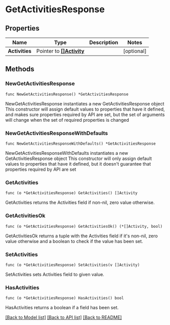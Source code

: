 # GetActivitiesResponse

## Properties

Name | Type | Description | Notes
------------ | ------------- | ------------- | -------------
**Activities** | Pointer to [**[]Activity**](Activity.md) |  | [optional] 

## Methods

### NewGetActivitiesResponse

`func NewGetActivitiesResponse() *GetActivitiesResponse`

NewGetActivitiesResponse instantiates a new GetActivitiesResponse object
This constructor will assign default values to properties that have it defined,
and makes sure properties required by API are set, but the set of arguments
will change when the set of required properties is changed

### NewGetActivitiesResponseWithDefaults

`func NewGetActivitiesResponseWithDefaults() *GetActivitiesResponse`

NewGetActivitiesResponseWithDefaults instantiates a new GetActivitiesResponse object
This constructor will only assign default values to properties that have it defined,
but it doesn't guarantee that properties required by API are set

### GetActivities

`func (o *GetActivitiesResponse) GetActivities() []Activity`

GetActivities returns the Activities field if non-nil, zero value otherwise.

### GetActivitiesOk

`func (o *GetActivitiesResponse) GetActivitiesOk() (*[]Activity, bool)`

GetActivitiesOk returns a tuple with the Activities field if it's non-nil, zero value otherwise
and a boolean to check if the value has been set.

### SetActivities

`func (o *GetActivitiesResponse) SetActivities(v []Activity)`

SetActivities sets Activities field to given value.

### HasActivities

`func (o *GetActivitiesResponse) HasActivities() bool`

HasActivities returns a boolean if a field has been set.


[[Back to Model list]](../README.md#documentation-for-models) [[Back to API list]](../README.md#documentation-for-api-endpoints) [[Back to README]](../README.md)


